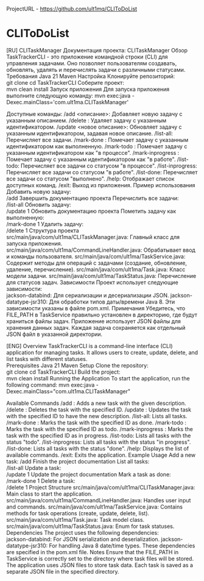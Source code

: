 ProjectURL  - https://github.com/ult1mq/CLIToDoList

# CLIToDoList
[RU]
CLITaskManager
Документация проекта: CLITaskManager
Обзор
TaskTrackerCLI - это приложение командной строки (CLI) для управления задачами. Оно позволяет пользователям создавать, обновлять, удалять и перечислять задачи с различными статусами.  
Требования
Java 21
Maven
Настройка
Клонируйте репозиторий:  
git clone <repository-url>
cd TaskTrackerCLI
Соберите проект:  
mvn clean install
Запуск приложения
Для запуска приложения выполните следующую команду:
mvn exec:java -Dexec.mainClass='com.ult1ma.CLITaskManager'

Доступные команды:
/add <описание>: Добавляет новую задачу с указанным описанием.
/delete <id>: Удаляет задачу с указанным идентификатором.
/update <id> <новое описание>: Обновляет задачу с указанным идентификатором, задавая новое описание.
/list-all: Перечисляет все задачи.
/mark-done <id>: Помечает задачу с указанным идентификатором как выполненную.
/mark-todo <id>: Помечает задачу с указанным идентификатором как "в процессе".
/mark-inprogress <id>: Помечает задачу с указанным идентификатором как "в работе".
/list-todo: Перечисляет все задачи со статусом "в процессе".
/list-inprogress: Перечисляет все задачи со статусом "в работе".
/list-done: Перечисляет все задачи со статусом "выполнено".
/help: Отображает список доступных команд.
/exit: Выход из приложения.
Пример использования
Добавить новую задачу:  
/add Завершить документацию проекта
Перечислить все задачи:  
/list-all
Обновить задачу:  
/update 1 Обновить документацию проекта
Пометить задачу как выполненную:  
/mark-done 1
Удалить задачу:  
/delete 1
Структура проекта
src/main/java/com/ult1ma/CLITaskManager.java: Главный класс для запуска приложения.
src/main/java/com/ult1ma/CommandLineHandler.java: Обрабатывает ввод и команды пользователя.
src/main/java/com/ult1ma/TaskService.java: Содержит методы для операций с задачами (создание, обновление, удаление, перечисление).
src/main/java/com/ult1ma/Task.java: Класс модели задачи.
src/main/java/com/ult1ma/TaskStatus.java: Перечисление для статусов задач.
Зависимости
Проект использует следующие зависимости:  
jackson-databind: Для сериализации и десериализации JSON.
jackson-datatype-jsr310: Для обработки типов даты/времени Java 8.
Эти зависимости указаны в файле pom.xml.
Примечания
Убедитесь, что FILE_PATH в TaskService правильно установлен в директорию, где будут храниться файлы задач.
Приложение использует JSON файлы для хранения данных задач. Каждая задача сохраняется как отдельный JSON файл в указанной директории.


[ENG]
Overview
TaskTrackerCLI is a command-line interface (CLI) application for managing tasks. It allows users to create, update, delete, and list tasks with different statuses.  
Prerequisites
Java 21
Maven
Setup
Clone the repository:  
git clone <repository-url>
cd TaskTrackerCLI
Build the project:  
mvn clean install
Running the Application
To start the application, run the following command:
mvn exec:java -Dexec.mainClass="com.ult1ma.CLITaskManager"

Available Commands
/add <description>: Adds a new task with the given description.
/delete <id>: Deletes the task with the specified ID.
/update <id> <new description>: Updates the task with the specified ID to have the new description.
/list-all: Lists all tasks.
/mark-done <id>: Marks the task with the specified ID as done.
/mark-todo <id>: Marks the task with the specified ID as todo.
/mark-inprogress <id>: Marks the task with the specified ID as in progress.
/list-todo: Lists all tasks with the status "todo".
/list-inprogress: Lists all tasks with the status "in progress".
/list-done: Lists all tasks with the status "done".
/help: Displays the list of available commands.
/exit: Exits the application.
Example Usage
Add a new task: 
/add Finish the project documentation
List all tasks:  
/list-all
Update a task:  
/update 1 Update the project documentation
Mark a task as done:  
/mark-done 1
Delete a task:  
/delete 1
Project Structure
src/main/java/com/ult1ma/CLITaskManager.java: Main class to start the application.
src/main/java/com/ult1ma/CommandLineHandler.java: Handles user input and commands.
src/main/java/com/ult1ma/TaskService.java: Contains methods for task operations (create, update, delete, list).
src/main/java/com/ult1ma/Task.java: Task model class.
src/main/java/com/ult1ma/TaskStatus.java: Enum for task statuses.
Dependencies
The project uses the following dependencies:  
jackson-databind: For JSON serialization and deserialization.
jackson-datatype-jsr310: For handling Java 8 date/time types.
These dependencies are specified in the pom.xml file.
Notes
Ensure that the FILE_PATH in TaskService is correctly set to the directory where task files will be stored.
The application uses JSON files to store task data. Each task is saved as a separate JSON file in the specified directory.
